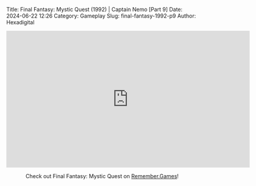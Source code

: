 Title: Final Fantasy: Mystic Quest (1992) | Captain Nemo [Part 9]
Date: 2024-06-22 12:26
Category: Gameplay
Slug: final-fantasy-1992-p9
Author: Hexadigital

<center><iframe src="https://www.youtube.com/embed/m7IOjI8TeHc?feature=oembed" allow="accelerometer; autoplay; encrypted-media; gyroscope; picture-in-picture" width="640" height="360" frameborder="0"></iframe>

Check out Final Fantasy: Mystic Quest on [Remember.Games](https://remember.games/game/8116/final-fantasy-mystic-quest/)!</center>
